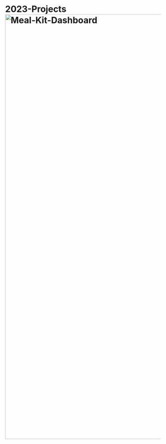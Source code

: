 # 2023-Projects<img width="1370" alt="Meal-Kit-Dashboard" src="https://user-images.githubusercontent.com/124394213/235793197-d9df506a-f4d7-444a-ab89-1dad5efb7094.png">
